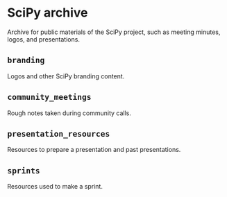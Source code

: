 # SciPy archive

Archive for public materials of the SciPy project, such as meeting minutes,
logos, and presentations.

## `branding`

Logos and other SciPy branding content.

## `community_meetings`

Rough notes taken during community calls.

## `presentation_resources`

Resources to prepare a presentation and past presentations.

## `sprints`

Resources used to make a sprint.
